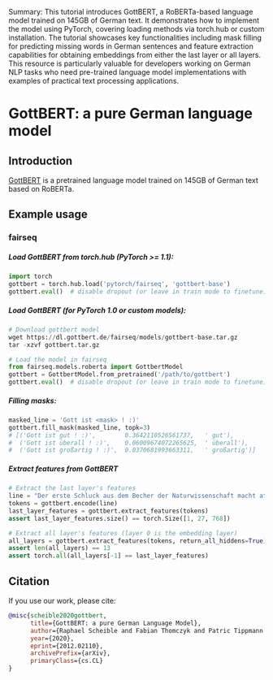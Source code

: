 Summary: This tutorial introduces GottBERT, a RoBERTa-based language model trained on 145GB of German text. It demonstrates how to implement the model using PyTorch, covering loading methods via torch.hub or custom installation. The tutorial showcases key functionalities including mask filling for predicting missing words in German sentences and feature extraction capabilities for obtaining embeddings from either the last layer or all layers. This resource is particularly valuable for developers working on German NLP tasks who need pre-trained language model implementations with examples of practical text processing applications.

# GottBERT: a pure German language model

## Introduction

[GottBERT](http://arxiv.org/abs/2012.02110) is a pretrained language model trained on 145GB of German text based on RoBERTa.

## Example usage

### fairseq
##### Load GottBERT from torch.hub (PyTorch >= 1.1):
```python
import torch
gottbert = torch.hub.load('pytorch/fairseq', 'gottbert-base')
gottbert.eval()  # disable dropout (or leave in train mode to finetune)
```

##### Load GottBERT (for PyTorch 1.0 or custom models):
```python
# Download gottbert model
wget https://dl.gottbert.de/fairseq/models/gottbert-base.tar.gz
tar -xzvf gottbert.tar.gz

# Load the model in fairseq
from fairseq.models.roberta import GottbertModel
gottbert = GottbertModel.from_pretrained('/path/to/gottbert')
gottbert.eval()  # disable dropout (or leave in train mode to finetune)
```

##### Filling masks:
```python
masked_line = 'Gott ist <mask> ! :)'
gottbert.fill_mask(masked_line, topk=3)
# [('Gott ist gut ! :)',        0.3642110526561737,   ' gut'),
#  ('Gott ist überall ! :)',    0.06009674072265625,  ' überall'),
#  ('Gott ist großartig ! :)',  0.0370681993663311,   ' großartig')]
```

##### Extract features from GottBERT

```python
# Extract the last layer's features
line = "Der erste Schluck aus dem Becher der Naturwissenschaft macht atheistisch , aber auf dem Grunde des Bechers wartet Gott !"
tokens = gottbert.encode(line)
last_layer_features = gottbert.extract_features(tokens)
assert last_layer_features.size() == torch.Size([1, 27, 768])

# Extract all layer's features (layer 0 is the embedding layer)
all_layers = gottbert.extract_features(tokens, return_all_hiddens=True)
assert len(all_layers) == 13
assert torch.all(all_layers[-1] == last_layer_features)
```
## Citation
If you use our work, please cite:

```bibtex
@misc{scheible2020gottbert,
      title={GottBERT: a pure German Language Model},
      author={Raphael Scheible and Fabian Thomczyk and Patric Tippmann and Victor Jaravine and Martin Boeker},
      year={2020},
      eprint={2012.02110},
      archivePrefix={arXiv},
      primaryClass={cs.CL}
}
```
